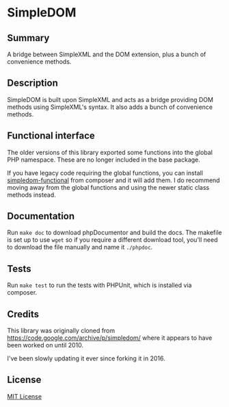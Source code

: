# SimpleDOM

## Summary

A bridge between SimpleXML and the DOM extension, plus a bunch of convenience methods.

## Description

SimpleDOM is built upon SimpleXML and acts as a bridge providing DOM methods using SimpleXML's syntax. It also adds a bunch of convenience methods.

## Functional interface

The older versions of this library exported some functions into the global
PHP namespace. These are no longer included in the base package.

If you have legacy code requiring the global functions, you can install [simpledom-functional](https://github.com/supernovus/simpledom-functional) from composer and it will add them. I do recommend moving away from the global functions and using the newer static class methods instead.

## Documentation

Run `make doc` to download phpDocumentor and build the docs.
The makefile is set up to use `wget` so if you require a different download
tool, you'll need to download the file manually and name it `./phpdoc`.

## Tests

Run `make test` to run the tests with PHPUnit, which is installed via composer.

## Credits

This library was originally cloned from https://code.google.com/archive/p/simpledom/ where it appears to have been worked on until 2010.

I've been slowly updating it ever since forking it in 2016.

## License

[MIT License](http://www.opensource.org/licenses/mit-license.php)

